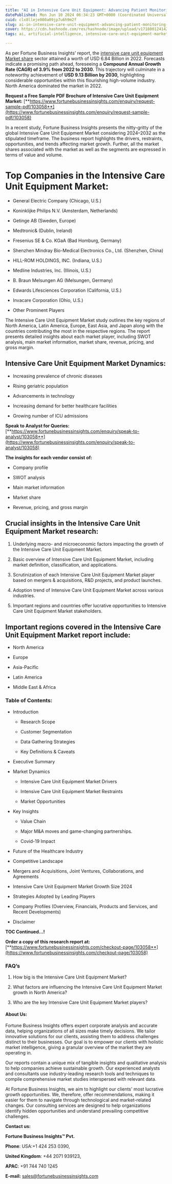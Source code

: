 ```yaml
---
title: "AI in Intensive Care Unit Equipment: Advancing Patient Monitoring and Treatment"
datePublished: Mon Jun 10 2024 06:34:23 GMT+0000 (Coordinated Universal Time)
cuid: clx8lleje000a09jp7u6h9m2f
slug: ai-in-intensive-care-unit-equipment-advancing-patient-monitoring-and-treatment
cover: https://cdn.hashnode.com/res/hashnode/image/upload/v1718001241423/ca01cf91-27c6-46d5-ab5b-be7c84f60095.png
tags: ai, artificial-intelligence, intensive-care-unit-equipment-market

---
```


As per Fortune Business Insights’ report, the [intensive care unit equipment Market share](https://www.fortunebusinessinsights.com/intensive-care-unit-icu-equipment-market-103058) sector attained a worth of USD 6.84 Billion in 2022. Forecasts indicate a promising path ahead, foreseeing a **Compound Annual Growth Rate (CAGR) of 3.9% from 2022 to 2030.** This trajectory will culminate in a noteworthy achievement of **USD 9.13 Billion by 2030,** highlighting considerable opportunities within this flourishing high-volume industry. North America dominated the market in 2022.

**Request a Free Sample PDF Brochure of Intensive Care Unit Equipment Market:** [**https://www.fortunebusinessinsights.com/enquiry/request-sample-pdf/103058**](https://www.fortunebusinessinsights.com/enquiry/request-sample-pdf/103058)

In a recent study, Fortune Business Insights presents the nitty-gritty of the global Intensive Care Unit Equipment Market considering 2024–2032 as the stipulated timeframe. The business report highlights the drivers, restraints, opportunities, and trends affecting market growth. Further, all the market shares associated with the market as well as the segments are expressed in terms of value and volume.

# **Top Companies in the Intensive Care Unit Equipment Market:**

* General Electric Company (Chicago, U.S.)
    
* Koninklijke Philips N.V. (Amsterdam, Netherlands)
    
* Getinge AB (Sweden, Europe)
    
* Medtronic& (Dublin, Ireland)
    
* Fresenius SE & Co. KGaA (Bad Homburg, Germany)
    
* Shenzhen Mindray Bio-Medical Electronics Co., Ltd. (Shenzhen, China)
    
* HILL-ROM HOLDINGS, INC. (Indiana, U.S.)
    
* Medline Industries, Inc. (Illinois, U.S.)
    
* B. Braun Melsungen AG (Melsungen, Germany)
    
* Edwards Lifesciences Corporation (California, U.S.)
    
* Invacare Corporation (Ohio, U.S.)
    
* Other Prominent Players
    

The Intensive Care Unit Equipment Market study outlines the key regions of North America, Latin America, Europe, East Asia, and Japan along with the countries contributing the most in the respective regions. The report presents detailed insights about each market player, including SWOT analysis, main market information, market share, revenue, pricing, and gross margin.

## Intensive Care Unit Equipment Market **Dynamics**:

* Increasing prevalence of chronic diseases
    
* Rising geriatric population
    
* Advancements in technology
    
* Increasing demand for better healthcare facilities
    
* Growing number of ICU admissions
    

**Speak to Analyst for Queries:** [**https://www.fortunebusinessinsights.com/enquiry/speak-to-analyst/103058**](https://www.fortunebusinessinsights.com/enquiry/speak-to-analyst/103058)

**The insights for each vendor consist of:**

* Company profile
    
* SWOT analysis
    
* Main market information
    
* Market share
    
* Revenue, pricing, and gross margin
    

## **Crucial insights in the Intensive Care Unit Equipment Market research:**

1. Underlying macro- and microeconomic factors impacting the growth of the Intensive Care Unit Equipment Market.
    
2. Basic overview of Intensive Care Unit Equipment Market, including market definition, classification, and applications.
    
3. Scrutinization of each Intensive Care Unit Equipment Market player based on mergers & acquisitions, R&D projects, and product launches.
    
4. Adoption trend of Intensive Care Unit Equipment Market across various industries.
    
5. Important regions and countries offer lucrative opportunities to Intensive Care Unit Equipment Market stakeholders.
    

## **Important regions covered in the Intensive Care Unit Equipment Market report include:**

* North America
    
* Europe
    
* Asia-Pacific
    
* Latin America
    
* Middle East & Africa
    

### **Table of Contents:**

* Introduction
    
    * Research Scope
        
    * Customer Segmentation
        
    * Data Gathering Strategies
        
    * Key Definitions & Caveats
        
* Executive Summary
    
* Market Dynamics
    
    * Intensive Care Unit Equipment Market Drivers
        
    * Intensive Care Unit Equipment Market Restraints
        
    * Market Opportunities
        
* Key Insights
    
    * Value Chain
        
    * Major M&A moves and game-changing partnerships.
        
    * Covid-19 Impact
        
* Future of the Healthcare Industry
    
* Competitive Landscape
    
* Mergers and Acquisitions, Joint Ventures, Collaborations, and Agreements
    
* Intensive Care Unit Equipment Market Growth Size 2024
    
* Strategies Adopted by Leading Players
    
* Company Profiles (Overview, Financials, Products and Services, and Recent Developments)
    
* Disclaimer
    

**TOC Continued…!**

**Order a copy of this research report at:** [**https://www.fortunebusinessinsights.com/checkout-page/103058**](https://www.fortunebusinessinsights.com/checkout-page/103058)

### **FAQ’s**

1. How big is the Intensive Care Unit Equipment Market?
    
2. What factors are influencing the Intensive Care Unit Equipment Market growth in North America?
    
3. Who are the key Intensive Care Unit Equipment Market players?
    

#### **About Us:**

Fortune Business Insights offers expert corporate analysis and accurate data, helping organizations of all sizes make timely decisions. We tailor innovative solutions for our clients, assisting them to address challenges distinct to their businesses. Our goal is to empower our clients with holistic market intelligence, giving a granular overview of the market they are operating in.

Our reports contain a unique mix of tangible insights and qualitative analysis to help companies achieve sustainable growth. Our experienced analysts and consultants use industry-leading research tools and techniques to compile comprehensive market studies interspersed with relevant data.

At Fortune Business Insights, we aim to highlight our clients' most lucrative growth opportunities. We, therefore, offer recommendations, making it easier for them to navigate through technological and market-related changes. Our consulting services are designed to help organizations identify hidden opportunities and understand prevailing competitive challenges.

**Contact us:**

**Fortune Business Insights™ Pvt.**

**Phone**: USA:+1 424 253 0390,

**United Kingdom**: +44 2071 939123,

**APAC**: +91 744 740 1245

**E-mail:** [sales@fortunebusinessinsights.com](mailto:sales@fortunebusinessinsights.com)